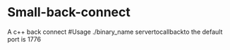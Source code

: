 # Small-back-connect
A c++ back connect 
#Usage
./binary_name servertocallbackto
the default port is 1776
